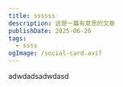 ```yaml
---
title: ssssss
description: 这是一篇有意思的文章
publishDate: 2025-06-26
tags:
  - ssss
ogImage: /social-card.avif
---
```

adwdadsadwdasd
